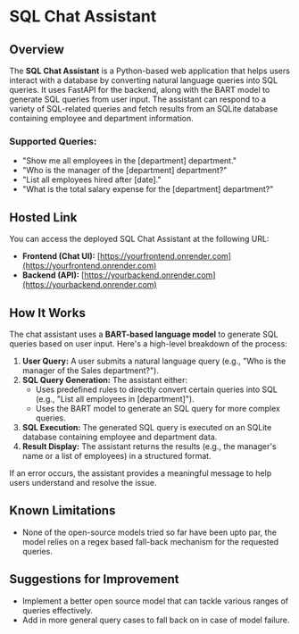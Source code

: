# SQL Chat Assistant

## Overview

The **SQL Chat Assistant** is a Python-based web application that helps users interact with a database by converting natural language queries into SQL queries. It uses FastAPI for the backend, along with the BART model to generate SQL queries from user input. The assistant can respond to a variety of SQL-related queries and fetch results from an SQLite database containing employee and department information.

### Supported Queries:

- "Show me all employees in the [department] department."
- "Who is the manager of the [department] department?"
- "List all employees hired after [date]."
- "What is the total salary expense for the [department] department?"

## Hosted Link

You can access the deployed SQL Chat Assistant at the following URL:
- **Frontend (Chat UI):** [https://yourfrontend.onrender.com](https://yourfrontend.onrender.com)
- **Backend (API):** [https://yourbackend.onrender.com](https://yourbackend.onrender.com)

## How It Works

The chat assistant uses a **BART-based language model** to generate SQL queries based on user input. Here's a high-level breakdown of the process:

1. **User Query:** A user submits a natural language query (e.g., "Who is the manager of the Sales department?").
2. **SQL Query Generation:** The assistant either:
   - Uses predefined rules to directly convert certain queries into SQL (e.g., "List all employees in [department]").
   - Uses the BART model to generate an SQL query for more complex queries.
3. **SQL Execution:** The generated SQL query is executed on an SQLite database containing employee and department data.
4. **Result Display:** The assistant returns the results (e.g., the manager's name or a list of employees) in a structured format.

If an error occurs, the assistant provides a meaningful message to help users understand and resolve the issue.

## Known Limitations

- None of the open-source models tried so far have been upto par, the model relies on a regex based fall-back mechanism for the requested queries.

## Suggestions for Improvement

- Implement a better open source model that can tackle various ranges of queries effectively.
- Add in more general query cases to fall back on in case of model failure.
